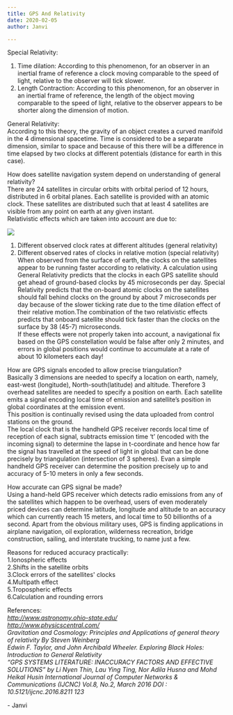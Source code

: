 ```yaml
---
title: GPS And Relativity
date: 2020-02-05
author: Janvi

---
```

Special Relativity:

1. Time dilation: According to this phenomenon, for an observer in an inertial frame of reference a clock moving comparable to the speed of light, relative to the observer will tick slower.
2. Length Contraction: According to this phenomenon, for an observer in an inertial frame of reference, the length of the object moving comparable to the speed of light, relative to the observer appears to be shorter along the dimension of motion.

General Relativity:  
According to this theory, the gravity of an object creates a curved manifold in the 4 dimensional spacetime. Time is considered to be a separate dimension, similar to space and because of this there will be a difference in time elapsed by two clocks at different potentials (distance for earth in this case).

How does satellite navigation system depend on understanding of general relativity?  
There are 24 satellites in circular orbits with orbital period of 12 hours, distributed in 6 orbital planes. Each satellite is provided with an atomic clock. These satellites are distributed such that at least 4 satellites are visible from any point on earth at any given instant.  
Relativistic effects which are taken into account are due to:

![](/images/IMG-20200205-WA0007-1.jpg)

1. Different observed clock rates at different altitudes (general relativity)
2. Different observed rates of clocks in relative motion (special relativity)  
   When observed from the surface of earth, the clocks on the satellites appear to be running faster according to relativity. A calculation using General Relativity predicts that the clocks in each GPS satellite should get ahead of ground-based clocks by 45 microseconds per day. Special Relativity predicts that the on-board atomic clocks on the satellites should fall behind clocks on the ground by about 7 microseconds per day because of the slower ticking rate due to the time dilation effect of their relative motion.The combination of the two relativistic effects predicts that onboard satellite should tick faster than the clocks on the surface by 38 (45-7) microseconds.  
   If these effects were not properly taken into account, a navigational fix based on the GPS constellation would be false after only 2 minutes, and errors in global positions would continue to accumulate at a rate of about 10 kilometers each day!

How are GPS signals encoded to allow precise triangulation?  
Basically 3 dimensions are needed to specify a location on earth, namely, east-west (longitude), North-south(latitude) and altitude. Therefore 3 overhead satellites are needed to specify a position on earth. Each satellite emits a signal encoding local time of emission and satellite’s position in global coordinates at the emission event.  
This position is continually revised using the data uploaded from control stations on the ground.  
The local clock that is the handheld GPS receiver records local time of reception of each signal, subtracts emission time ‘t’ (encoded with the incoming signal) to determine the lapse in t-coordinate and hence how far the signal has travelled at the speed of light in global that can be done precisely by triangulation (intersection of 3 spheres). Evan a simple handheld GPS receiver can determine the position precisely up to and accuracy of 5-10 meters in only a few seconds.

How accurate can GPS signal be made?  
Using a hand-held GPS receiver which detects radio emissions from any of the satellites which happen to be overhead, users of even moderately priced devices can determine latitude, longitude and altitude to an accuracy which can currently reach 15 meters, and local time to 50 billionths of a second. Apart from the obvious military uses, GPS is finding applications in airplane navigation, oil exploration, wilderness recreation, bridge construction, sailing, and interstate trucking, to name just a few.

Reasons for reduced accuracy practically:  
1\.Ionospheric effects  
2\.Shifts in the satellite orbits  
3\.Clock errors of the satellites' clocks  
4\.Multipath effect  
5\.Tropospheric effects  
6\.Calculation and rounding errors

References:  
_http://www.astronomy.ohio-state.edu/  
http://www.physicscentral.com/  
Gravitation and Cosmology: Principles and Applications of general theory of relativity By Steven Weinberg  
Edwin F. Taylor, and John Archibald Wheeler. Exploring Black Holes: Introduction to General Relativity  
“GPS SYSTEMS LITERATURE: INACCURACY FACTORS AND EFFECTIVE SOLUTIONS” by Li Nyen Thin, Lau Ying Ting, Nor Adila Husna and Mohd Heikal Husin International Journal of Computer Networks & Communications (IJCNC) Vol.8, No.2, March 2016 DOI : 10.5121/ijcnc.2016.8211 123_

\- Janvi 